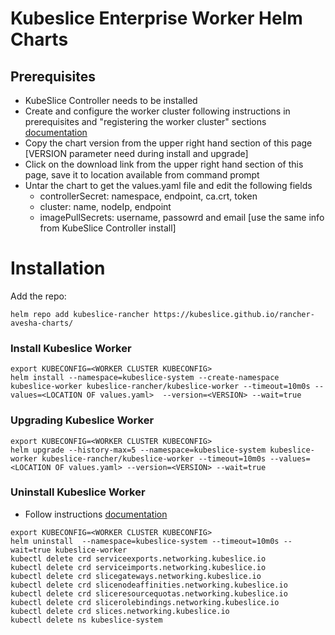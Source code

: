 # Kubeslice Enterprise Worker Helm Charts

## Prerequisites 
- KubeSlice Controller needs to be installed
- Create and configure the worker cluster following instructions in prerequisites and "registering the worker cluster" sections [documentation](https://docs.avesha.io/documentation/enterprise/0.10.0/deployment-partners/deploying-kubeslice-on-rancher/installing-the-worker-operator-on-rancher)
- Copy the chart version from the upper right hand section of this page [VERSION parameter need during install and upgrade]
- Click on the download link from the upper right hand section of this page, save it to location available from command prompt <LOCATION OF DOWNLOADED CHART.tgz>
- Untar the chart to get the values.yaml file and edit the following fields 
  - controllerSecret: namespace, endpoint, ca.crt, token 
  - cluster: name, nodeIp, endpoint 
  - imagePullSecrets: username, passowrd and email [use the same info from KubeSlice Controller install]


# Installation

Add the repo:

```console
helm repo add kubeslice-rancher https://kubeslice.github.io/rancher-avesha-charts/
```

### Install Kubeslice Worker

```console
export KUBECONFIG=<WORKER CLUSTER KUBECONFIG>
helm install --namespace=kubeslice-system --create-namespace kubeslice-worker kubeslice-rancher/kubeslice-worker --timeout=10m0s --values=<LOCATION OF values.yaml>  --version=<VERSION> --wait=true 
```

### Upgrading Kubeslice Worker
  
```console
export KUBECONFIG=<WORKER CLUSTER KUBECONFIG>
helm upgrade --history-max=5 --namespace=kubeslice-system kubeslice-worker kubeslice-rancher/kubeslice-worker --timeout=10m0s --values=<LOCATION OF values.yaml> --version=<VERSION> --wait=true
```

### Uninstall Kubeslice Worker
- Follow instructions [documentation](https://docs.avesha.io/documentation/enterprise/0.10.0/getting-started-with-cloud-clusters/uninstalling-kubeslice/deregistering-the-worker-cluster)
  
```console
export KUBECONFIG=<WORKER CLUSTER KUBECONFIG>
helm uninstall  --namespace=kubeslice-system --timeout=10m0s --wait=true kubeslice-worker 
kubectl delete crd serviceexports.networking.kubeslice.io
kubectl delete crd serviceimports.networking.kubeslice.io
kubectl delete crd slicegateways.networking.kubeslice.io
kubectl delete crd slicenodeaffinities.networking.kubeslice.io
kubectl delete crd sliceresourcequotas.networking.kubeslice.io
kubectl delete crd slicerolebindings.networking.kubeslice.io
kubectl delete crd slices.networking.kubeslice.io
kubectl delete ns kubeslice-system
```
